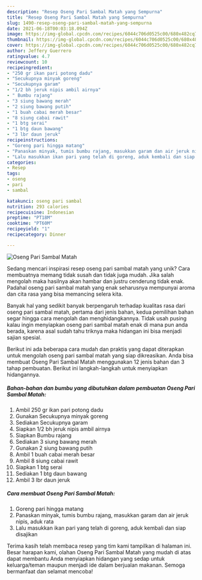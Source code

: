 ```yaml
---
description: "Resep Oseng Pari Sambal Matah yang Sempurna"
title: "Resep Oseng Pari Sambal Matah yang Sempurna"
slug: 1490-resep-oseng-pari-sambal-matah-yang-sempurna
date: 2021-06-18T00:03:18.094Z
image: https://img-global.cpcdn.com/recipes/6044c706d0525c00/680x482cq70/oseng-pari-sambal-matah-foto-resep-utama.jpg
thumbnail: https://img-global.cpcdn.com/recipes/6044c706d0525c00/680x482cq70/oseng-pari-sambal-matah-foto-resep-utama.jpg
cover: https://img-global.cpcdn.com/recipes/6044c706d0525c00/680x482cq70/oseng-pari-sambal-matah-foto-resep-utama.jpg
author: Jeffery Guerrero
ratingvalue: 4.7
reviewcount: 10
recipeingredient:
- "250 gr ikan pari potong dadu"
- "Secukupnya minyak goreng"
- "Secukupnya garam"
- "1/2 bh jeruk nipis ambil airnya"
- " Bumbu rajang"
- "3 siung bawang merah"
- "2 siung bawang putih"
- "1 buah cabai merah besar"
- "8 siung cabai rawit"
- "1 btg serai"
- "1 btg daun bawang"
- "3 lbr daun jeruk"
recipeinstructions:
- "Goreng pari hingga matang"
- "Panaskan minyak, tumis bumbu rajang, masukkan garam dan air jeruk nipis, aduk rata"
- "Lalu masukkan ikan pari yang telah di goreng, aduk kembali dan siap disajikan"
categories:
- Resep
tags:
- oseng
- pari
- sambal

katakunci: oseng pari sambal 
nutrition: 293 calories
recipecuisine: Indonesian
preptime: "PT18M"
cooktime: "PT60M"
recipeyield: "1"
recipecategory: Dinner

---
```



![Oseng Pari Sambal Matah](https://img-global.cpcdn.com/recipes/6044c706d0525c00/680x482cq70/oseng-pari-sambal-matah-foto-resep-utama.jpg)

Sedang mencari inspirasi resep oseng pari sambal matah yang unik? Cara membuatnya memang tidak susah dan tidak juga mudah. Jika salah mengolah maka hasilnya akan hambar dan justru cenderung tidak enak. Padahal oseng pari sambal matah yang enak seharusnya mempunyai aroma dan cita rasa yang bisa memancing selera kita.



Banyak hal yang sedikit banyak berpengaruh terhadap kualitas rasa dari oseng pari sambal matah, pertama dari jenis bahan, kedua pemilihan bahan segar hingga cara mengolah dan menghidangkannya. Tidak usah pusing kalau ingin menyiapkan oseng pari sambal matah enak di mana pun anda berada, karena asal sudah tahu triknya maka hidangan ini bisa menjadi sajian spesial.


Berikut ini ada beberapa cara mudah dan praktis yang dapat diterapkan untuk mengolah oseng pari sambal matah yang siap dikreasikan. Anda bisa membuat Oseng Pari Sambal Matah menggunakan 12 jenis bahan dan 3 tahap pembuatan. Berikut ini langkah-langkah untuk menyiapkan hidangannya.

<!--inarticleads1-->

##### Bahan-bahan dan bumbu yang dibutuhkan dalam pembuatan Oseng Pari Sambal Matah:

1. Ambil 250 gr ikan pari potong dadu
1. Gunakan Secukupnya minyak goreng
1. Sediakan Secukupnya garam
1. Siapkan 1/2 bh jeruk nipis ambil airnya
1. Siapkan  Bumbu rajang
1. Sediakan 3 siung bawang merah
1. Gunakan 2 siung bawang putih
1. Ambil 1 buah cabai merah besar
1. Ambil 8 siung cabai rawit
1. Siapkan 1 btg serai
1. Sediakan 1 btg daun bawang
1. Ambil 3 lbr daun jeruk




<!--inarticleads2-->

##### Cara membuat Oseng Pari Sambal Matah:

1. Goreng pari hingga matang
1. Panaskan minyak, tumis bumbu rajang, masukkan garam dan air jeruk nipis, aduk rata
1. Lalu masukkan ikan pari yang telah di goreng, aduk kembali dan siap disajikan




Terima kasih telah membaca resep yang tim kami tampilkan di halaman ini. Besar harapan kami, olahan Oseng Pari Sambal Matah yang mudah di atas dapat membantu Anda menyiapkan hidangan yang sedap untuk keluarga/teman maupun menjadi ide dalam berjualan makanan. Semoga bermanfaat dan selamat mencoba!
